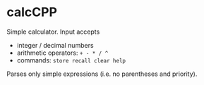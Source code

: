 
# calcCPP
Simple calculator. Input accepts

- integer / decimal numbers
- arithmetic operators: `+ - * / ^`
- commands: `store recall clear help`

Parses only simple expressions (i.e. no parentheses and priority).
